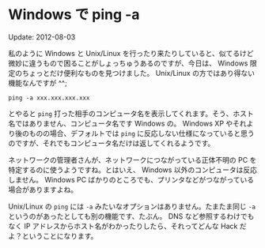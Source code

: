 # Windows で ping -a

Update: 2012-08-03

私のように Windows と Unix/Linux を行ったり来たりしていると、似てるけど微妙に違うもので困ることがしょっちゅうあるのですが、今日は、 Windows 限定のちょっとだけ便利なものを見つけました。 Unix/Linux の方ではあり得ない機能なんですが ^^;



```
ping -a xxx.xxx.xxx.xxx
```



とやると `ping` 打った相手のコンピュータ名を表示してくれます。そう、ホスト名ではありません、コンピュータ名です Windows の。 Windows XP やそれより後のものの場合、デフォルトでは `ping` に反応しない仕様になっていると思うのですが、それでもコンピュータ名だけは返してくれるようです。



ネットワークの管理者さんが、ネットワークにつながっている正体不明の PC を特定するのに使うようですね。とはいえ、 Windows 以外のコンピュータは反応しません。 Windows PC ばかりのところでも、プリンタなどがつながっている場合がありますよね。



Unix/Linux の `ping` には `-a` みたいなオプションはありません。たまたま同じ `-a` というのがあったとしても別の機能です、たぶん。 DNS など参照するわけでもなく IP アドレスからホスト名がわかったりしたら、それってどんな Hack だよ？ということになります。
